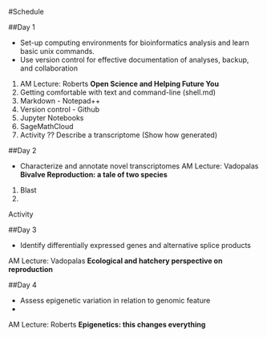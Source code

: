 #Schedule

##Day 1
- Set-up computing environments for bioinformatics analysis and learn basic unix commands.    
- Use version control for effective documentation of analyses, backup, and collaboration

1) AM Lecture:  Roberts **Open Science and Helping Future You**
2) Getting comfortable with text and command-line (shell.md)
3) Markdown - Notepad++
4) Version control - Github
5) Jupyter Notebooks
6) SageMathCloud
7) Activity ??  Describe a transcriptome  (Show how generated)




##Day 2
- Characterize and annotate novel transcriptomes 
AM Lecture:  Vadopalas **Bivalve Reproduction: a tale of two species**

1) Blast
2) 

Activity


##Day 3
- Identify differentially expressed genes and alternative splice products  

AM Lecture:  Vadopalas **Ecological and hatchery perspective on reproduction**



##Day 4
- Assess epigenetic variation in relation to genomic feature
- 
AM Lecture:  Roberts **Epigenetics: this changes everything**


